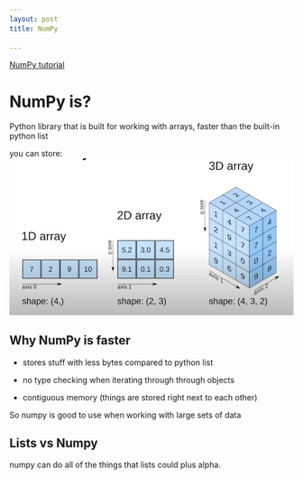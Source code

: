 ```yaml
---
layout: post
title: NumPy

---
```


[NumPy tutorial](https://youtu.be/QUT1VHiLmmI?t=75)     

# NumPy is?

Python library that is built for working with arrays, faster than the built-in python list

you can store:
![arrays](/images/numpy/arrays.png)

## Why NumPy is faster

- stores stuff with less bytes compared to python list

- no type checking when iterating through through objects

- contiguous memory (things are stored right next to each other)

So numpy is good to use when working with large sets of data

## Lists vs Numpy

numpy can do all of the things that lists could plus alpha.

## 